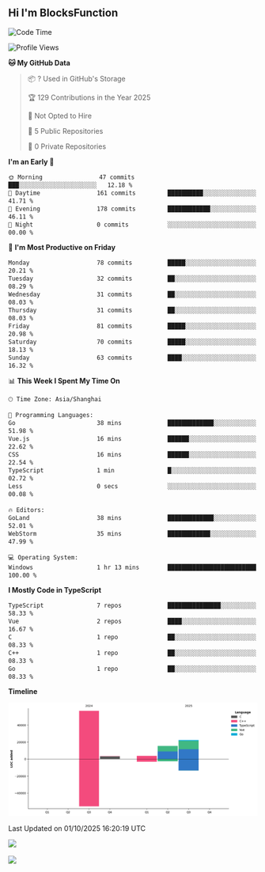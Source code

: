 ## Hi I'm BlocksFunction

 <!--START_SECTION:waka-->
![Code Time](http://img.shields.io/badge/Code%20Time-36%20hrs%2014%20mins-blue)

![Profile Views](http://img.shields.io/badge/Profile%20Views-0-blue)

**🐱 My GitHub Data** 

> 📦 ? Used in GitHub's Storage 
 > 
> 🏆 129 Contributions in the Year 2025
 > 
> 🚫 Not Opted to Hire
 > 
> 📜 5 Public Repositories 
 > 
> 🔑 0 Private Repositories 
 > 
**I'm an Early 🐤** 

```text
🌞 Morning                47 commits          ███░░░░░░░░░░░░░░░░░░░░░░   12.18 % 
🌆 Daytime                161 commits         ██████████░░░░░░░░░░░░░░░   41.71 % 
🌃 Evening                178 commits         ████████████░░░░░░░░░░░░░   46.11 % 
🌙 Night                  0 commits           ░░░░░░░░░░░░░░░░░░░░░░░░░   00.00 % 
```
📅 **I'm Most Productive on Friday** 

```text
Monday                   78 commits          █████░░░░░░░░░░░░░░░░░░░░   20.21 % 
Tuesday                  32 commits          ██░░░░░░░░░░░░░░░░░░░░░░░   08.29 % 
Wednesday                31 commits          ██░░░░░░░░░░░░░░░░░░░░░░░   08.03 % 
Thursday                 31 commits          ██░░░░░░░░░░░░░░░░░░░░░░░   08.03 % 
Friday                   81 commits          █████░░░░░░░░░░░░░░░░░░░░   20.98 % 
Saturday                 70 commits          █████░░░░░░░░░░░░░░░░░░░░   18.13 % 
Sunday                   63 commits          ████░░░░░░░░░░░░░░░░░░░░░   16.32 % 
```


📊 **This Week I Spent My Time On** 

```text
🕑︎ Time Zone: Asia/Shanghai

💬 Programming Languages: 
Go                       38 mins             █████████████░░░░░░░░░░░░   51.98 % 
Vue.js                   16 mins             ██████░░░░░░░░░░░░░░░░░░░   22.62 % 
CSS                      16 mins             ██████░░░░░░░░░░░░░░░░░░░   22.54 % 
TypeScript               1 min               █░░░░░░░░░░░░░░░░░░░░░░░░   02.72 % 
Less                     0 secs              ░░░░░░░░░░░░░░░░░░░░░░░░░   00.08 % 

🔥 Editors: 
GoLand                   38 mins             █████████████░░░░░░░░░░░░   52.01 % 
WebStorm                 35 mins             ████████████░░░░░░░░░░░░░   47.99 % 

💻 Operating System: 
Windows                  1 hr 13 mins        █████████████████████████   100.00 % 
```

**I Mostly Code in TypeScript** 

```text
TypeScript               7 repos             ███████████████░░░░░░░░░░   58.33 % 
Vue                      2 repos             ████░░░░░░░░░░░░░░░░░░░░░   16.67 % 
C                        1 repo              ██░░░░░░░░░░░░░░░░░░░░░░░   08.33 % 
C++                      1 repo              ██░░░░░░░░░░░░░░░░░░░░░░░   08.33 % 
Go                       1 repo              ██░░░░░░░░░░░░░░░░░░░░░░░   08.33 % 
```



**Timeline**

![Lines of Code chart](https://raw.githubusercontent.com/BlocksFunction/BlocksFunction/main/assets/bar_graph.png)


 Last Updated on 01/10/2025 16:20:19 UTC
<!--END_SECTION:waka-->

![](https://github-readme-stats.vercel.app/api?username=BlocksFunction&show_icons=true&include_all_commits=true&include_orgs=true&count_private=true)

![](https://github-readme-stats.vercel.app/api/top-langs/?username=BlocksFunction&layout=compact)

